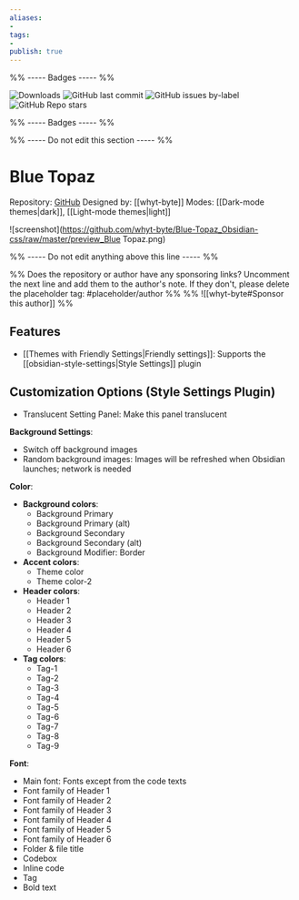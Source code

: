 ```yaml
---
aliases:
- 
tags: 
- 
publish: true
---
```


%% ----- Badges ----- %%

![Downloads](https://img.shields.io/badge/downloads-6736-573E7A?style=for-the-badge&logo=)
![GitHub last commit](https://img.shields.io/github/last-commit/whyt-byte/Blue-Topaz_Obsidian-css?color=573E7A&label=last%20update&logo=github&style=for-the-badge)
![GitHub issues by-label](https://img.shields.io/github/issues/whyt-byte/Blue-Topaz_Obsidian-css/help%20wanted?color=573E7A&logo=github&style=for-the-badge) 
![GitHub Repo stars](https://img.shields.io/github/stars/whyt-byte/Blue-Topaz_Obsidian-css?color=573E7A&logo=github&style=for-the-badge)

%% ----- Badges ----- %%

%% ----- Do not edit this section ----- %%

# Blue Topaz

Repository: [GitHub](https://github.com/whyt-byte/Blue-Topaz_Obsidian-css)
Designed by: [[whyt-byte]]
Modes: [[Dark-mode themes|dark]], [[Light-mode themes|light]]



![screenshot](https://github.com/whyt-byte/Blue-Topaz_Obsidian-css/raw/master/preview_Blue Topaz.png)

%% ----- Do not edit anything above this line ----- %% 

%% Does the repository or author have any sponsoring links? Uncomment the next line and add them to the author's note. If they don't, please delete the placeholder tag: #placeholder/author %%
%% ![[whyt-byte#Sponsor this author]] %%


## Features

- [[Themes with Friendly Settings|Friendly settings]]: Supports the [[obsidian-style-settings|Style Settings]] plugin

## Customization Options (Style Settings Plugin) 
- Translucent Setting Panel: Make this panel translucent

**Background Settings**: 
- Switch off background images
- Random background images: Images will be refreshed when Obsidian launches; network is needed

**Color**: 
- **Background colors**: 
    - Background Primary
    - Background Primary (alt)
    - Background Secondary
    - Background Secondary (alt)
    - Background Modifier: Border
- **Accent colors**: 
    - Theme color
    - Theme color-2
- **Header colors**: 
    - Header 1
    - Header 2
    - Header 3
    - Header 4
    - Header 5
    - Header 6
- **Tag colors**: 
    - Tag-1
    - Tag-2
    - Tag-3
    - Tag-4
    - Tag-5
    - Tag-6
    - Tag-7
    - Tag-8
    - Tag-9

**Font**: 
- Main font: Fonts except from the code texts
- Font family of Header 1
- Font family of Header 2
- Font family of Header 3
- Font family of Header 4
- Font family of Header 5
- Font family of Header 6
- Folder & file title
- Codebox
- Inline code
- Tag
- Bold text

